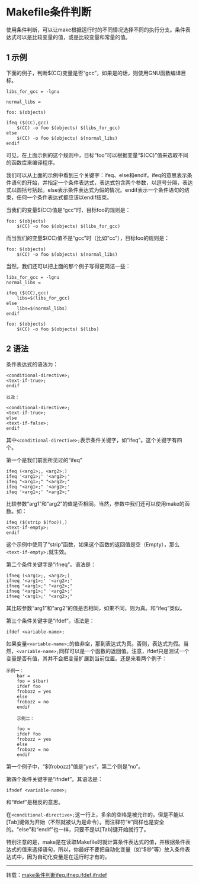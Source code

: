# Makefile条件判断

使用条件判断，可以让make根据运行时的不同情况选择不同的执行分支。条件表达式可以是比较变量的值，或是比较变量和常量的值。 

## 1 示例

下面的例子，判断$(CC)变量是否“gcc”，如果是的话，则使用GNU函数编译目标。 

```
libs_for_gcc = -lgnu 

normal_libs = 

foo: $(objects) 

ifeq ($(CC),gcc) 
	$(CC) -o foo $(objects) $(libs_for_gcc) 
else 
	$(CC) -o foo $(objects) $(normal_libs) 
endif 

```

可见，在上面示例的这个规则中，目标“foo”可以根据变量“$(CC)”值来选取不同的函数库来编译程序。 

我们可以从上面的示例中看到三个关键字：ifeq、else和endif。ifeq的意思表示条件语句的开始，并指定一个条件表达式，表达式包含两个参数，以逗号分隔，表达式以圆括号括起。else表示条件表达式为假的情况。endif表示一个条件语句的结束，任何一个条件表达式都应该以endif结束。 

当我们的变量$(CC)值是“gcc”时，目标foo的规则是： 

```
foo: $(objects) 
	$(CC) -o foo $(objects) $(libs_for_gcc) 
```

而当我们的变量$(CC)值不是“gcc”时（比如“cc”），目标foo的规则是： 

```
foo: $(objects) 
	$(CC) -o foo $(objects) $(normal_libs) 
```

当然，我们还可以把上面的那个例子写得更简洁一些： 

```
libs_for_gcc = -lgnu 
normal_libs = 

ifeq ($(CC),gcc) 
	libs=$(libs_for_gcc) 
else 
	libs=$(normal_libs) 
endif 

foo: $(objects) 
	$(CC) -o foo $(objects) $(libs) 

```

## 2 语法  

条件表达式的语法为： 

```
<conditional-directive>; 
<text-if-true>; 
endif 

以及： 

<conditional-directive>; 
<text-if-true>; 
else 
<text-if-false>; 
endif 
```

其中`<conditional-directive>;`表示条件关键字，如“ifeq”。这个关键字有四个。 

第一个是我们前面所见过的“ifeq” 

```
ifeq (<arg1>;, <arg2>;)  
ifeq '<arg1>;' '<arg2>;'  
ifeq "<arg1>;" "<arg2>;"  
ifeq "<arg1>;" '<arg2>;'  
ifeq '<arg1>;' "<arg2>;"  
```

比较参数“arg1”和“arg2”的值是否相同。当然，参数中我们还可以使用make的函数。如： 

```
ifeq ($(strip $(foo)),) 
<text-if-empty>; 
endif 
```

这个示例中使用了“strip”函数，如果这个函数的返回值是空（Empty），那么`<text-if-empty>;`就生效。 

第二个条件关键字是“ifneq”。语法是： 

```
ifneq (<arg1>;, <arg2>;)  
ifneq '<arg1>;' '<arg2>;'  
ifneq "<arg1>;" "<arg2>;"  
ifneq "<arg1>;" '<arg2>;'  
ifneq '<arg1>;' "<arg2>;"  
```

其比较参数“arg1”和“arg2”的值是否相同，如果不同，则为真。和“ifeq”类似。 

第三个条件关键字是“ifdef”。语法是： 

```
ifdef <variable-name>;  
```

如果变量`<variable-name>;`的值非空，那到表达式为真。否则，表达式为假。当然，`<variable-name>;`同样可以是一个函数的返回值。注意，ifdef只是测试一个变量是否有值，其并不会把变量扩展到当前位置。还是来看两个例子： 

```
示例一： 
    bar = 
    foo = $(bar) 
    ifdef foo 
    frobozz = yes 
    else 
    frobozz = no 
    endif 
    
    示例二： 
    
    foo = 
    ifdef foo 
    frobozz = yes 
    else 
    frobozz = no 
    endif 
```

第一个例子中，“$(frobozz)”值是“yes”，第二个则是“no”。 

第四个条件关键字是“ifndef”。其语法是： 

```
ifndef <variable-name>; 
```

和“ifdef”是相反的意思。 

在`<conditional-directive>;`这一行上，多余的空格是被允许的，但是不能以[Tab]键做为开始（不然就被认为是命令）。而注释符“#”同样也是安全的。“else”和“endif”也一样，只要不是以[Tab]键开始就行了。 

特别注意的是，make是在读取Makefile时就计算条件表达式的值，并根据条件表达式的值来选择语句，所以，你最好不要把自动化变量（如“$@”等）放入条件表达式中，因为自动化变量是在运行时才有的。 

---------------------
转载：[make条件判断ifeq,ifneq,ifdef,ifndef](https://blog.csdn.net/turkeyzhou/article/details/8613589)